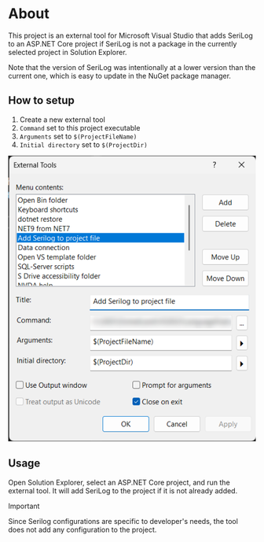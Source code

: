 ﻿# About

This project is an external tool for Microsoft Visual Studio that adds SeriLog to an ASP.NET Core project if SeriLog is not a package in the currently selected project in Solution Explorer.

Note that the version of SeriLog was intentionally at a lower version than the current one, which is easy to update in the NuGet package manager.

## How to setup

1. Create a new external tool
1. `Command` set to this project executable
1. `Arguments` set to `$(ProjectFileName)`
1. `Initial directory` set to `$(ProjectDir)`

![Figure1](assets/figure1.png)

## Usage

Open Solution Explorer, select an ASP.NET Core project, and run the external tool. It will add SeriLog to the project if it is not already added. 


> [!IMPORTANT]
> Since Serilog configurations are specific to developer's needs, the tool does not add any configuration to the project. 